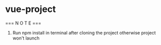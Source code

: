 # vue-project

===  N O T E  ===

1. Run npm install in terminal after cloning the project otherwise project won't launch 
